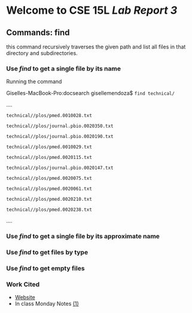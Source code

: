 # Welcome to CSE 15L *Lab Report 3*
## Commands: find
this command recursively traverses the given path and list all files in that directory and subdirectories.


### Use *find* to get a single file by its name

Running the command

Giselles-MacBook-Pro:docsearch gisellemendoza$ ``` find technical/ ```

....
```
technical//plos/pmed.0010028.txt

technical//plos/journal.pbio.0020350.txt

technical//plos/journal.pbio.0020190.txt

technical//plos/pmed.0010029.txt

technical//plos/pmed.0020115.txt

technical//plos/journal.pbio.0020147.txt

technical//plos/pmed.0020075.txt

technical//plos/pmed.0020061.txt

technical//plos/pmed.0020210.txt

technical//plos/pmed.0020238.txt
```
....
### Use *find* to get a single file by its approximate name

### Use *find* to get files by type

### Use *find* to get empty files



### Work Cited
- [Website](https://www.redhat.com/sysadmin/linux-find-command) 
- In class Monday Notes [(1)](https://drive.google.com/file/d/1IvJTh1sfpG28CRI9wH666phLByjwTNJz/view)


